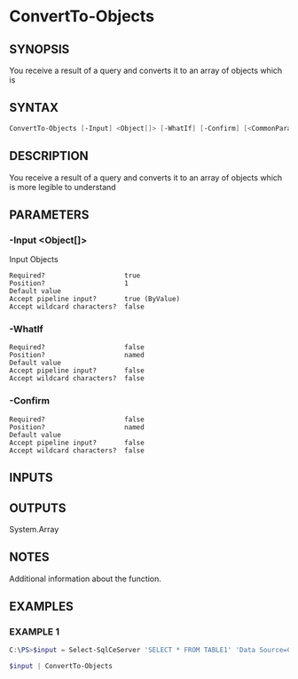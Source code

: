 ﻿# ConvertTo-Objects
## SYNOPSIS
You receive a result of a query and converts it to an array of objects which is

## SYNTAX
```powershell
ConvertTo-Objects [-Input] <Object[]> [-WhatIf] [-Confirm] [<CommonParameters>]
```

## DESCRIPTION
You receive a result of a query and converts it to an array of objects which is
more legible to understand

## PARAMETERS
### -Input <Object[]>
Input Objects
```
Required?                    true
Position?                    1
Default value
Accept pipeline input?       true (ByValue)
Accept wildcard characters?  false
```
 
### -WhatIf <SwitchParameter>

```
Required?                    false
Position?                    named
Default value
Accept pipeline input?       false
Accept wildcard characters?  false
```
 
### -Confirm <SwitchParameter>

```
Required?                    false
Position?                    named
Default value
Accept pipeline input?       false
Accept wildcard characters?  false
```

## INPUTS


## OUTPUTS
System.Array

## NOTES
Additional information about the function.

## EXAMPLES
### EXAMPLE 1
```powershell
C:\PS>$input = Select-SqlCeServer 'SELECT * FROM TABLE1' 'Data Source=C:\Users\cdbody05\Downloads\VisorImagenesNacional\VisorImagenesNacional\DIVIPOL.sdf;'

$input | ConvertTo-Objects
```



